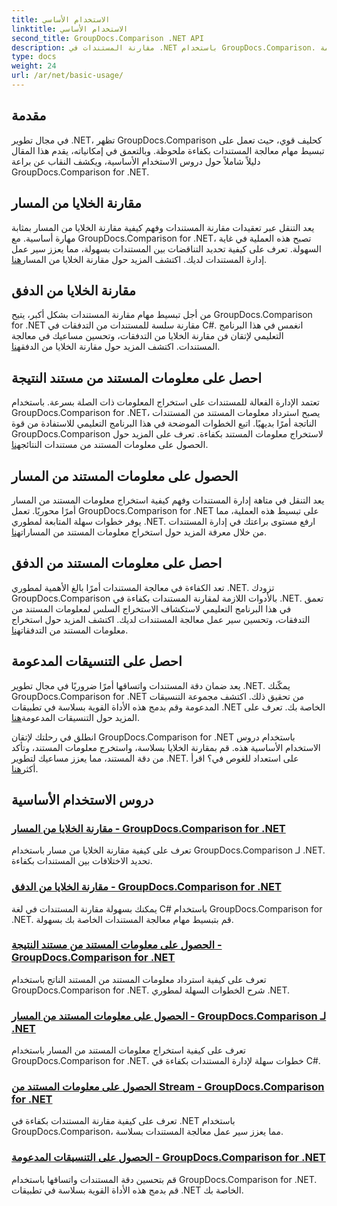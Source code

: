 ```yaml
---
title: الاستخدام الأساسي
linktitle: الاستخدام الأساسي
second_title: GroupDocs.Comparison .NET API
description: مقارنة المستندات في .NET باستخدام GroupDocs.Comparison. تعرف على دروس الاستخدام الأساسية التي تغطي مقارنة الخلايا واستخراج معلومات المستند والتنسيقات المدعومة.
type: docs
weight: 24
url: /ar/net/basic-usage/
---
```

## مقدمة

في مجال تطوير .NET، تظهر GroupDocs.Comparison كحليف قوي، حيث تعمل على تبسيط مهام معالجة المستندات بكفاءة ملحوظة. وبالتعمق في إمكانياته، يقدم هذا المقال دليلاً شاملاً حول دروس الاستخدام الأساسية، ويكشف النقاب عن براعة GroupDocs.Comparison for .NET.

## مقارنة الخلايا من المسار
 يعد التنقل عبر تعقيدات مقارنة المستندات وفهم كيفية مقارنة الخلايا من المسار بمثابة مهارة أساسية. مع GroupDocs.Comparison for .NET، تصبح هذه العملية في غاية السهولة. تعرف على كيفية تحديد التناقضات بين المستندات بسهولة، مما يعزز سير عمل إدارة المستندات لديك. اكتشف المزيد حول مقارنة الخلايا من المسار[هنا](./compare-cells-from-path/).

## مقارنة الخلايا من الدفق
من أجل تبسيط مهام مقارنة المستندات بشكل أكبر، يتيح GroupDocs.Comparison for .NET مقارنة سلسة للمستندات من التدفقات في C#. انغمس في هذا البرنامج التعليمي لإتقان فن مقارنة الخلايا من التدفقات، وتحسين مساعيك في معالجة المستندات. اكتشف المزيد حول مقارنة الخلايا من الدفق[هنا](./compare-cells-from-stream/).

## احصل على معلومات المستند من مستند النتيجة
 تعتمد الإدارة الفعالة للمستندات على استخراج المعلومات ذات الصلة بسرعة. باستخدام GroupDocs.Comparison for .NET، يصبح استرداد معلومات المستند من المستندات الناتجة أمرًا بديهيًا. اتبع الخطوات الموضحة في هذا البرنامج التعليمي للاستفادة من قوة GroupDocs.Comparison لاستخراج معلومات المستند بكفاءة. تعرف على المزيد حول الحصول على معلومات المستند من مستندات النتائج[هنا](./get-document-info-from-result-document/).

## الحصول على معلومات المستند من المسار
يعد التنقل في متاهة إدارة المستندات وفهم كيفية استخراج معلومات المستند من المسار أمرًا محوريًا. تعمل GroupDocs.Comparison for .NET على تبسيط هذه العملية، مما يوفر خطوات سهلة المتابعة لمطوري .NET. ارفع مستوى براعتك في إدارة المستندات من خلال معرفة المزيد حول استخراج معلومات المستند من المسارات[هنا](./get-document-info-from-path/).

## احصل على معلومات المستند من الدفق
 تعد الكفاءة في معالجة المستندات أمرًا بالغ الأهمية لمطوري .NET. تزودك GroupDocs.Comparison بالأدوات اللازمة لمقارنة المستندات بكفاءة في .NET. تعمق في هذا البرنامج التعليمي لاستكشاف الاستخراج السلس لمعلومات المستند من التدفقات، وتحسين سير عمل معالجة المستندات لديك. اكتشف المزيد حول استخراج معلومات المستند من التدفقات[هنا](./get-document-info-from-stream/).

## احصل على التنسيقات المدعومة
يعد ضمان دقة المستندات واتساقها أمرًا ضروريًا في مجال تطوير .NET. يمكّنك GroupDocs.Comparison for .NET من تحقيق ذلك. اكتشف مجموعة التنسيقات المدعومة وقم بدمج هذه الأداة القوية بسلاسة في تطبيقات .NET الخاصة بك. تعرف على المزيد حول التنسيقات المدعومة[هنا](./get-supported-formats/).

 انطلق في رحلتك لإتقان GroupDocs.Comparison for .NET باستخدام دروس الاستخدام الأساسية هذه. قم بمقارنة الخلايا بسلاسة، واستخرج معلومات المستند، وتأكد من دقة المستند، مما يعزز مساعيك لتطوير .NET. على استعداد للغوص في؟ اقرأ أكثر[هنا](https://reference.groupdocs.com/comparison/net).
## دروس الاستخدام الأساسية
### [مقارنة الخلايا من المسار - GroupDocs.Comparison for .NET](./compare-cells-from-path/)
تعرف على كيفية مقارنة الخلايا من مسار باستخدام GroupDocs.Comparison لـ .NET. تحديد الاختلافات بين المستندات بكفاءة.
### [مقارنة الخلايا من الدفق - GroupDocs.Comparison for .NET](./compare-cells-from-stream/)
يمكنك بسهولة مقارنة المستندات في لغة C# باستخدام GroupDocs.Comparison for .NET. قم بتبسيط مهام معالجة المستندات الخاصة بك بسهولة.
### [الحصول على معلومات المستند من مستند النتيجة - GroupDocs.Comparison for .NET](./get-document-info-from-result-document/)
تعرف على كيفية استرداد معلومات المستند من المستند الناتج باستخدام GroupDocs.Comparison for .NET. شرح الخطوات السهلة لمطوري .NET.
### [الحصول على معلومات المستند من المسار - GroupDocs.Comparison لـ .NET](./get-document-info-from-path/)
تعرف على كيفية استخراج معلومات المستند من المسار باستخدام GroupDocs.Comparison for .NET. خطوات سهلة لإدارة المستندات بكفاءة في C#.
### [الحصول على معلومات المستند من Stream - GroupDocs.Comparison for .NET](./get-document-info-from-stream/)
تعرف على كيفية مقارنة المستندات بكفاءة في .NET باستخدام GroupDocs.Comparison، مما يعزز سير عمل معالجة المستندات بسلاسة.
### [الحصول على التنسيقات المدعومة - GroupDocs.Comparison for .NET](./get-supported-formats/)
قم بتحسين دقة المستندات واتساقها باستخدام GroupDocs.Comparison for .NET. قم بدمج هذه الأداة القوية بسلاسة في تطبيقات .NET الخاصة بك.